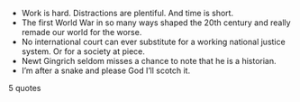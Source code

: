  - Work is hard. Distractions are plentiful. And time is short.
 - The first World War in so many ways shaped the 20th century and really remade our world for the worse.
 - No international court can ever substitute for a working national justice system. Or for a society at piece.
 - Newt Gingrich seldom misses a chance to note that he is a historian.
 - I’m after a snake and please God I’ll scotch it.

5 quotes